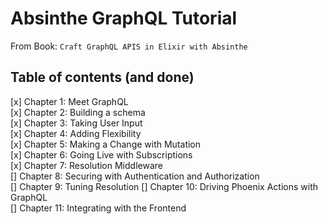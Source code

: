 # Absinthe GraphQL Tutorial  

From Book: `Craft GraphQL APIS in Elixir with Absinthe`  

## Table of contents (and done)  
[x] Chapter 1: Meet GraphQL  
[x] Chapter 2: Building a schema  
[x] Chapter 3: Taking User Input  
[x] Chapter 4: Adding Flexibility  
[x] Chapter 5: Making a Change with Mutation  
[x] Chapter 6: Going Live with Subscriptions  
[x] Chapter 7: Resolution Middleware  
[] Chapter 8: Securing with Authentication and Authorization  
[] Chapter 9: Tuning Resolution 
[] Chapter 10: Driving Phoenix Actions with GraphQL  
[] Chapter 11: Integrating with the Frontend  